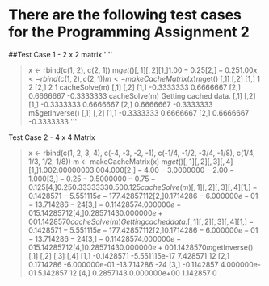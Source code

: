 # There are the following test cases for the Programming Assignment 2

##Test Case 1 - 2 x 2 matrix
''''
> x <- rbind(c(1, 2), c(2, 1))
> m$get()
      [,1]  [,2]
[1,]  1.00 -0.25
[2,] -0.25  1.00
> x <- rbind(c(1, 2), c(2, 1))
> m <- makeCacheMatrix(x)
> m$get()
     [,1] [,2]
[1,]    1    2
[2,]    2    1
> cacheSolve(m)
           [,1]       [,2]
[1,] -0.3333333  0.6666667
[2,]  0.6666667 -0.3333333
> cacheSolve(m)
Getting cached data.
           [,1]       [,2]
[1,] -0.3333333  0.6666667
[2,]  0.6666667 -0.3333333
> m$getInverse()
           [,1]       [,2]
[1,] -0.3333333  0.6666667
[2,]  0.6666667 -0.3333333
'''

Test Case 2 - 4 x 4 Matrix

> x <- rbind(c(1, 2, 3, 4), c(-4, -3, -2, -1), c(-1/4, -1/2, -3/4, -1/8), c(1/4, 1/3, 1/2, 1/8))
> m <- makeCacheMatrix(x)
> m$get()
      [,1]       [,2]  [,3]   [,4]
[1,]  1.00  2.0000000  3.00  4.000
[2,] -4.00 -3.0000000 -2.00 -1.000
[3,] -0.25 -0.5000000 -0.75 -0.125
[4,]  0.25  0.3333333  0.50  0.125
> cacheSolve(m)
           [,1]          [,2]       [,3] [,4]
[1,] -0.1428571 -5.551115e-17   7.428571   12
[2,]  0.1714286 -6.000000e-01 -13.714286  -24
[3,] -0.1142857  4.000000e-01   5.142857   12
[4,]  0.2857143  0.000000e+00   1.142857    0
> cacheSolve(m)
Getting cached data.
           [,1]          [,2]       [,3] [,4]
[1,] -0.1428571 -5.551115e-17   7.428571   12
[2,]  0.1714286 -6.000000e-01 -13.714286  -24
[3,] -0.1142857  4.000000e-01   5.142857   12
[4,]  0.2857143  0.000000e+00   1.142857    0
> m$getInverse()
           [,1]          [,2]       [,3] [,4]
[1,] -0.1428571 -5.551115e-17   7.428571   12
[2,]  0.1714286 -6.000000e-01 -13.714286  -24
[3,] -0.1142857  4.000000e-01   5.142857   12
[4,]  0.2857143  0.000000e+00   1.142857    0



